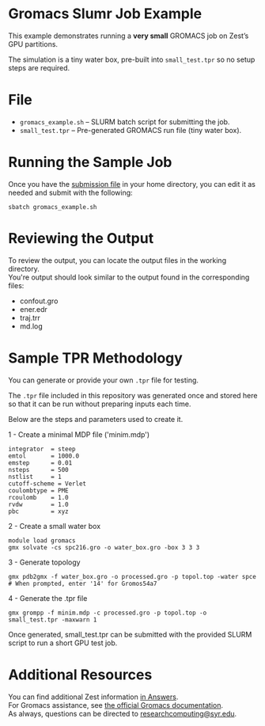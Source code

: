 # Gromacs Slumr Job Example 
This example demonstrates running a **very small** GROMACS job on Zest’s GPU partitions.  

The simulation is a tiny water box, pre-built into `small_test.tpr` so no setup steps are required.  
# File  
- `gromacs_example.sh` – SLURM batch script for submitting the job.  
- `small_test.tpr` – Pre-generated GROMACS run file (tiny water box).  
# Running the Sample Job  
Once you have the [submission file]() in your home directory, you can edit it as needed and submit with the following:  
```
sbatch gromacs_example.sh
```
# Reviewing the Output  
To review the output, you can locate the output files in the working directory.  
You're output should look similar to the output found in the corresponding files:  
- confout.gro  
- ener.edr  
- traj.trr  
- md.log
# Sample TPR Methodology  
You can generate or provide your own `.tpr` file for testing.  

The `.tpr` file included in this repository was generated once and stored here so that it can be run without preparing inputs each time.  

Below are the steps and parameters used to create it.   

1 - Create a minimal MDP file ('minim.mdp')
```
integrator  = steep
emtol       = 1000.0
emstep      = 0.01
nsteps      = 500
nstlist     = 1
cutoff-scheme = Verlet
coulombtype = PME
rcoulomb    = 1.0
rvdw        = 1.0
pbc         = xyz
```  
2 - Create a small water box  
```
module load gromacs
gmx solvate -cs spc216.gro -o water_box.gro -box 3 3 3
```
3 - Generate topology  
```
gmx pdb2gmx -f water_box.gro -o processed.gro -p topol.top -water spce
# When prompted, enter '14' for Gromos54a7
```
4 - Generate the .tpr file  
```
gmx grompp -f minim.mdp -c processed.gro -p topol.top -o small_test.tpr -maxwarn 1
```
Once generated, small_test.tpr can be submitted with the provided SLURM script to run a short GPU test job.  
# Additional Resources  
You can find additional Zest information [in Answers](https://answers.atlassian.syr.edu/wiki/x/YAfJCQ).  
For Gromacs assistance, see [the official Gromacs documentation](https://www.gromacs.org/).  
As always, questions can be directed to researchcomputing@syr.edu. 

